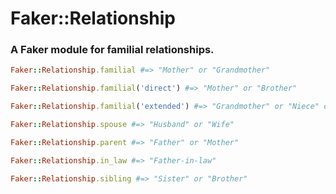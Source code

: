 # Faker::Relationship
### A Faker module for familial relationships.

```ruby
Faker::Relationship.familial #=> "Mother" or "Grandmother"

Faker::Relationship.familial('direct') #=> "Mother" or "Brother"

Faker::Relationship.familial('extended') #=> "Grandmother" or "Niece" or "Aunt"

Faker::Relationship.spouse #=> "Husband" or "Wife"

Faker::Relationship.parent #=> "Father" or "Mother"

Faker::Relationship.in_law #=> "Father-in-law"

Faker::Relationship.sibling #=> "Sister" or "Brother"
```
